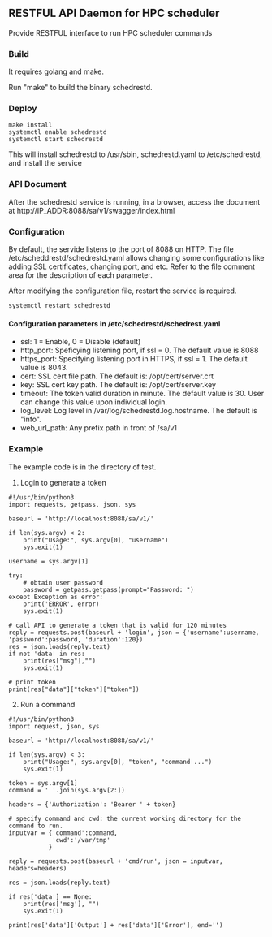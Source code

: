 ## RESTFUL API Daemon for HPC scheduler

Provide RESTFUL interface to run HPC scheduler commands

### Build ###

It requires golang and make.

Run "make" to build the binary schedrestd.

### Deploy ###

```
make install
systemctl enable schedrestd
systemctl start schedrestd
```

This will install schedrestd to /usr/sbin, schedrestd.yaml to /etc/schedrestd,
and install the service

### API Document ###

After the schedrestd service is running, in a browser, access the document at
http://IP_ADDR:8088/sa/v1/swagger/index.html

### Configuration ###

By default, the servide listens to the port of 8088 on HTTP. The file /etc/scheddrestd/schedrestd.yaml allows changing some configurations like adding SSL certificates, changing port, and etc. Refer to the file comment area for the description of each parameter.

After modifying the configuration file, restart the service is required.

```
systemctl restart schedrestd
```
#### Configuration parameters in /etc/schedrestd/schedrest.yaml ####

- ssl: 1 = Enable, 0 = Disable (default)
- http_port: Speficying listening port, if ssl = 0. The default value is 8088
- https_port: Specifying listening port in HTTPS, if ssl = 1. The default value is 8043.
- cert: SSL cert file path. The default is: /opt/cert/server.crt
- key: SSL cert key path. The default is: /opt/cert/server.key
- timeout: The token valid duration in minute. The default value is 30. User can change this value upon individual login.
- log_level: Log level in /var/log/schedrestd.log.hostname. The default is "info".
- web_url_path: Any prefix path in front of /sa/v1

### Example ###

The example code is in the directory of test.

1. Login to generate a token
```
#!/usr/bin/python3
import requests, getpass, json, sys

baseurl = 'http://localhost:8088/sa/v1/'

if len(sys.argv) < 2:
    print("Usage:", sys.argv[0], "username")
    sys.exit(1)

username = sys.argv[1]

try:
    # obtain user password
    password = getpass.getpass(prompt="Password: ")
except Exception as error:
    print('ERROR', error)
    sys.exit(1)

# call API to generate a token that is valid for 120 minutes
reply = requests.post(baseurl + 'login', json = {'username':username, 'password':password, 'duration':120})
res = json.loads(reply.text)
if not 'data' in res:
    print(res["msg"],"")
    sys.exit(1)

# print token
print(res["data"]["token"]["token"])
```

2. Run a command
```
#!/usr/bin/python3
import request, json, sys

baseurl = 'http://localhost:8088/sa/v1/'

if len(sys.argv) < 3:
    print("Usage:", sys.argv[0], "token", "command ...")
    sys.exit(1)

token = sys.argv[1]
command = ' '.join(sys.argv[2:])

headers = {'Authorization': 'Bearer ' + token}

# specify command and cwd: the current working directory for the command to run.
inputvar = {'command':command,
            'cwd':'/var/tmp'
           }

reply = requests.post(baseurl + 'cmd/run', json = inputvar, headers=headers)

res = json.loads(reply.text)

if res['data'] == None:
    print(res['msg'], "")
    sys.exit(1)

print(res['data']['Output'] + res['data']['Error'], end='')
```
